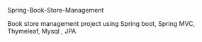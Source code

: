 Spring-Book-Store-Management


Book store management project using Spring boot, Spring MVC, Thymeleaf, Mysql , JPA
